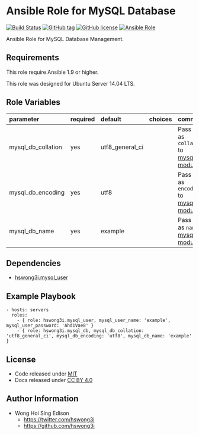 Ansible Role for MySQL Database
===============================

[![Build Status](https://travis-ci.org/pantarei/ansible-role-mysql-db.svg?branch=master)](https://travis-ci.org/pantarei/ansible-role-mysql-db)
[![GitHub tag](https://img.shields.io/github/tag/pantarei/ansible-role-mysql-db.svg)](https://github.com/pantarei/ansible-role-mysql-db)
[![GitHub license](https://img.shields.io/github/license/pantarei/ansible-role-mysql-db.svg)](https://github.com/pantarei/ansible-role-mysql-db/blob/master/LICENSE)
[![Ansible Role](https://img.shields.io/ansible/role/5978.svg)](https://galaxy.ansible.com/detail#/role/5978)

Ansible Role for MySQL Database Management.

Requirements
------------

This role require Ansible 1.9 or higher.

This role was designed for Ubuntu Server 14.04 LTS.

Role Variables
--------------

<table>
<colgroup>
<col width="20%" />
<col width="20%" />
<col width="20%" />
<col width="20%" />
<col width="20%" />
</colgroup>
<thead>
<tr class="header">
<th align="left">parameter</th>
<th align="left">required</th>
<th align="left">default</th>
<th align="left">choices</th>
<th align="left">comments</th>
</tr>
</thead>
<tbody>
<tr class="odd">
<td align="left">mysql_db_collation</td>
<td align="left">yes</td>
<td align="left">utf8_general_ci</td>
<td align="left"></td>
<td align="left">Pass value as <code>collation</code> to <a href="http://docs.ansible.com/ansible/mysql_db_module.html">mysql_db module</a>.</td>
</tr>
<tr class="even">
<td align="left">mysql_db_encoding</td>
<td align="left">yes</td>
<td align="left">utf8</td>
<td align="left"></td>
<td align="left">Pass value as <code>encoding</code> to <a href="http://docs.ansible.com/ansible/mysql_db_module.html">mysql_db module</a>.</td>
</tr>
<tr class="odd">
<td align="left">mysql_db_name</td>
<td align="left">yes</td>
<td align="left">example</td>
<td align="left"></td>
<td align="left">Pass value as <code>name</code> to <a href="http://docs.ansible.com/ansible/mysql_db_module.html">mysql_db module</a>.</td>
</tr>
</tbody>
</table>

Dependencies
------------

-   [hswong3i.mysql\_user](https://galaxy.ansible.com/detail#/role/5977)

Example Playbook
----------------

    - hosts: servers
      roles:
        - { role: hswong3i.mysql_user, mysql_user_name: 'example', mysql_user_password: 'Ahd1Vae8' }
        - { role: hswong3i.mysql_db, mysql_db_collation: 'utf8_general_ci', mysql_db_encoding: 'utf8', mysql_db_name: 'example' }

License
-------

-   Code released under [MIT](https://github.com/hswong3i/ansible-role-mysql-db/blob/master/LICENSE)
-   Docs released under [CC BY 4.0](http://creativecommons.org/licenses/by/4.0/)

Author Information
------------------

-   Wong Hoi Sing Edison
    -   <https://twitter.com/hswong3i>
    -   <https://github.com/hswong3i>

